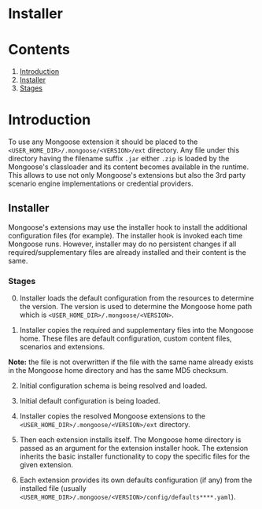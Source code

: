 # Installer

# Contents

1. [Introduction](#introduction)
2. [Installer](#installer)
3. [Stages](#stages)

# Introduction

To use any Mongoose extension it should be placed to the `<USER_HOME_DIR>/.mongoose/<VERSION>/ext` directory.
Any file under this directory having the filename suffix `.jar` either `.zip` is loaded by the Mongoose's classloader
and its content becomes available in the runtime. This allows to use not only Mongoose's extensions but also the 
3rd party scenario engine implementations or credential providers.

## Installer

Mongoose's extensions may use the installer hook to install the additional configuration files (for example).
The installer hook is invoked each time Mongoose runs. However, installer may do no persistent changes if all
required/supplementary files are already installed and their content is the same.

### Stages

0. Installer loads the default configuration from the resources to determine the version. The version is used to
determine the Mongoose home path which is `<USER_HOME_DIR>/.mongoose/<VERSION>`.

1. Installer copies the required and supplementary files into the Mongoose home. These files are default configuration,
custom content files, scenarios and extensions.

**Note:** the file is not overwritten if the file with the same name already exists in the Mongoose home directory and
has the same MD5 checksum.

2. Initial configuration schema is being resolved and loaded.

3. Initial default configuration is being loaded.

4. Installer copies the resolved Mongoose extensions to the `<USER_HOME_DIR>/.mongoose/<VERSION>/ext` directory.

5. Then each extension installs itself. The Mongoose home directory is passed as an argument for the extension installer
hook. The extension inherits the basic installer functionality to copy the specific files for the given extension.

6. Each extension provides its own defaults configuration (if any) from the installed file
(usually `<USER_HOME_DIR>/.mongoose/<VERSION>/config/defaults****.yaml`).
